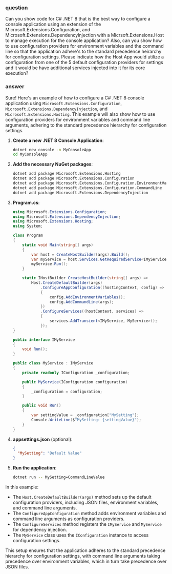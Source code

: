 ### question

Can you show code for C# .NET 8 that is the best way to configure a console application using an extension of the Microsoft.Extensions.Configuration, and Microsoft.Extensions.DependencyInjection with a Micrsoft.Extensions.Host to manage execution for the console application? Also, can you show how to use configuration providers for environment variables and the command line so that the application adhere's to the standard precedence heirarchy for configuration settings. Please indicate how the Host App would utilize a configuration from one of the 5 default configuration providers for settings and it would be have additional services injected into it for its core execution?

### answer

Sure! Here's an example of how to configure a C# .NET 8 console application using `Microsoft.Extensions.Configuration`, `Microsoft.Extensions.DependencyInjection`, and `Microsoft.Extensions.Hosting`. This example will also show how to use configuration providers for environment variables and command line arguments, adhering to the standard precedence hierarchy for configuration settings.

1. **Create a new .NET 8 Console Application**:

   ```bash
   dotnet new console -n MyConsoleApp
   cd MyConsoleApp
   ```

2. **Add the necessary NuGet packages**:

   ```bash
   dotnet add package Microsoft.Extensions.Hosting
   dotnet add package Microsoft.Extensions.Configuration
   dotnet add package Microsoft.Extensions.Configuration.EnvironmentVariables
   dotnet add package Microsoft.Extensions.Configuration.CommandLine
   dotnet add package Microsoft.Extensions.DependencyInjection
   ```

3. **Program.cs**:

   ```csharp
   using Microsoft.Extensions.Configuration;
   using Microsoft.Extensions.DependencyInjection;
   using Microsoft.Extensions.Hosting;
   using System;

   class Program
   {
       static void Main(string[] args)
       {
           var host = CreateHostBuilder(args).Build();
           var myService = host.Services.GetRequiredService<IMyService>();
           myService.Run();
       }

       static IHostBuilder CreateHostBuilder(string[] args) =>
           Host.CreateDefaultBuilder(args)
               .ConfigureAppConfiguration((hostingContext, config) =>
               {
                   config.AddEnvironmentVariables();
                   config.AddCommandLine(args);
               })
               .ConfigureServices((hostContext, services) =>
               {
                   services.AddTransient<IMyService, MyService>();
               });
   }

   public interface IMyService
   {
       void Run();
   }

   public class MyService : IMyService
   {
       private readonly IConfiguration _configuration;

       public MyService(IConfiguration configuration)
       {
           _configuration = configuration;
       }

       public void Run()
       {
           var settingValue = _configuration["MySetting"];
           Console.WriteLine($"MySetting: {settingValue}");
       }
   }
   ```

4. **appsettings.json** (optional):

   ```json
   {
     "MySetting": "Default Value"
   }
   ```

5. **Run the application**:
   ```bash
   dotnet run -- MySetting=CommandLineValue
   ```

In this example:

- The `Host.CreateDefaultBuilder(args)` method sets up the default configuration providers, including JSON files, environment variables, and command line arguments.
- The `ConfigureAppConfiguration` method adds environment variables and command line arguments as configuration providers.
- The `ConfigureServices` method registers the `IMyService` and `MyService` for dependency injection.
- The `MyService` class uses the `IConfiguration` instance to access configuration settings.

This setup ensures that the application adheres to the standard precedence hierarchy for configuration settings, with command line arguments taking precedence over environment variables, which in turn take precedence over JSON files.
